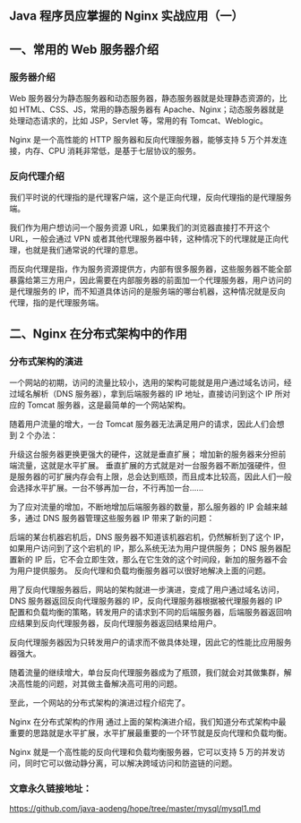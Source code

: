 ## Java 程序员应掌握的 Nginx 实战应用（一）

## 一、常用的 Web 服务器介绍

### 服务器介绍
Web 服务器分为静态服务器和动态服务器，静态服务器就是处理静态资源的，比如 HTML、CSS、JS，常用的静态服务器有 Apache、Nginx；动态服务器就是处理动态请求的，比如 JSP，Servlet 等，常用的有 Tomcat、Weblogic。

Nginx 是一个高性能的 HTTP 服务器和反向代理服务器，能够支持 5 万个并发连接，内存、CPU 消耗非常低，是基于七层协议的服务。

### 反向代理介绍
我们平时说的代理指的是代理客户端，这个是正向代理，反向代理指的是代理服务端。

我们作为用户想访问一个服务资源 URL，如果我们的浏览器直接打不开这个 URL，一般会通过 VPN 或者其他代理服务器中转，这种情况下的代理就是正向代理，也就是我们通常说的代理的意思。

而反向代理是指，作为服务资源提供方，内部有很多服务器，这些服务器不能全部暴露给第三方用户，因此需要在内部服务器的前面加一个代理服务器，用户访问的是代理服务的 IP，而不知道具体访问的是服务端的哪台机器，这种情况就是反向代理，指的是代理服务端。

## 二、Nginx 在分布式架构中的作用

### 分布式架构的演进

一个网站的初期，访问的流量比较小，选用的架构可能就是用户通过域名访问，经过域名解析（DNS 服务器），拿到后端服务器的 IP 地址，直接访问到这个 IP 所对应的 Tomcat 服务器，这是最简单的一个网站架构。

随着用户流量的增大，一台 Tomcat 服务器无法满足用户的请求，因此人们会想到 2 个办法：

升级这台服务器更换更强大的硬件，这就是垂直扩展；
增加新的服务器来分担前端流量，这就是水平扩展。
垂直扩展的方式就是对一台服务器不断加强硬件，但是服务器的可扩展内存会有上限，总会达到瓶颈，而且成本比较高，因此人们一般会选择水平扩展。一台不够再加一台，不行再加一台......

为了应对流量的增加，不断地增加后端服务器的数量，那么服务器的 IP 会越来越多，通过 DNS 服务器管理这些服务器 IP 带来了新的问题：

后端的某台机器宕机后，DNS 服务器不知道该机器宕机，仍然解析到了这个 IP，如果用户访问到了这个宕机的 IP，那么系统无法为用户提供服务；
DNS 服务器配置新的 IP 后，它不会立即生效，那么在它生效的这个时间段，新加的服务器不会为用户提供服务。
反向代理和负载均衡服务器可以很好地解决上面的问题。

用了反向代理服务器后，网站的架构就进一步演进，变成了用户通过域名访问，DNS 服务器返回反向代理服务器的 IP，反向代理服务器根据被代理服务器的 IP 配置和负载均衡的策略，转发用户的请求到不同的后端服务器，后端服务器返回响应结果到反向代理服务器，反向代理服务器返回结果给用户。

反向代理服务器因为只转发用户的请求而不做具体处理，因此它的性能比应用服务器强大。

随着流量的继续增大，单台反向代理服务器成为了瓶颈，我们就会对其做集群，解决高性能的问题，对其做主备解决高可用的问题。

至此，一个网站的分布式架构的演进过程介绍完了。

Nginx 在分布式架构的作用
通过上面的架构演进介绍，我们知道分布式架构中最重要的思路就是水平扩展，水平扩展最重要的一个环节就是反向代理和负载均衡。

Nginx 就是一个高性能的反向代理和负载均衡服务器，它可以支持 5 万的并发访问，同时它可以做动静分离，可以解决跨域访问和防盗链的问题。

### 文章永久链接地址：

https://github.com/java-aodeng/hope/tree/master/mysql/mysql1.md